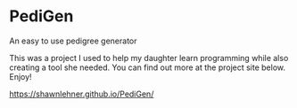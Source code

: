 # PediGen
An easy to use pedigree generator

This was a project I used to help my daughter learn programming while also creating a tool she needed. You can find out more at the project site below. Enjoy!

https://shawnlehner.github.io/PediGen/
